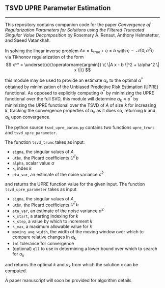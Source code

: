 ## TSVD UPRE Parameter Estimation
___

This repository contains companion code for the paper _Convergence of Regularization Parameters for Solutions using the Filtered Truncated Singular Value Decomposition_ by Rosemary A. Renaut, Anthony Helmstetter, and Saeed Vatankhah.

In solving the linear inverse problem $A x = b_\text{true} + \eta = b$ with $\eta \sim  \mathcal{N} (0, \sigma^2 I)$ via Tikhonov regularization of the form 
$$ x^* = \underset{x}{\operatorname{argmin}} \{ \|A x - b \|^2 + \alpha^2 \| x \|\} $$

this module may be used to provide an estimate $\alpha_k$ to the optimal $\alpha^*$ obtained by minimization of the Unbiased Predictive Risk Estimation (UPRE) functional. As opposed to explicitly computing $\alpha^*$ by minimizing the UPRE functional over the full SVD, this module will determine $\alpha_k \approx a^*$ by minimizing the UPRE functional over the TSVD of $A$ of size $k$ for increasing $k$, tracking the convergence properties of $\alpha_k$ as it does so, returning $k$ and $\alpha_k$ upon convergence. 

 The python source ```tsvd_upre_param.py``` contains two functions  ```upre_trunc``` and ```tsvd_upre_parameter```.

The function ```tsvd_trunc``` takes as input:
- ```sigma```, the singular values of $A$
- ```utbn```, the Picard coefficients $U^T b$
-  ```alpha```, scalar value $\alpha$
-  ```k```, index $k$
- ```eta_var```, an estimate of the noise variance $\sigma^2$
  
and returns the UPRE function value for the given input. The function ```tsvd_upre_parameter``` takes as input:
- ```sigma```, the singular values of $A$
- ```utbn```, the Picard coefficients $U^T b$
- ```eta_var```, an estimate of the noise variance $\sigma^2$
- ```k_start```, a starting indexing for $k$
- ```k_step```, a value by which to increment $k$
- ```k_max```, a maximum allowable value for $k$
- ```moving_avg_width```, the width of the moving window over which to compare relative changes in $\alpha_k$
- ```tol``` tolerance for convergence
- (optional) ```ell``` to use in determining a lower bound over which to search for $\alpha_k$

and returns the optimal $k$ and $\alpha_k$ from which the solution $x$ can be computed. 

A paper manuscript will soon be provided for algorithm details.